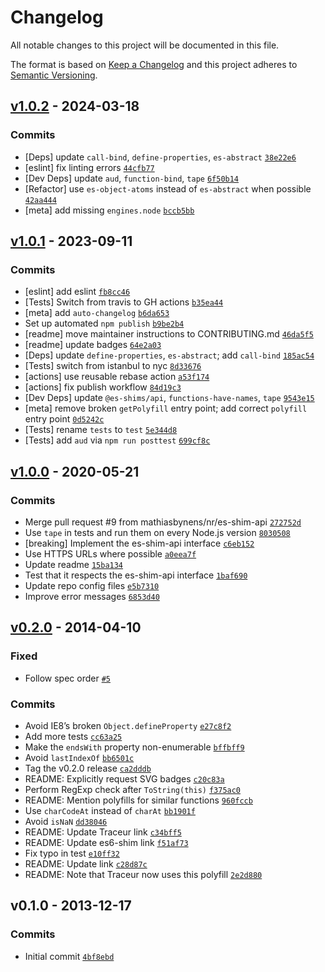 # Changelog

All notable changes to this project will be documented in this file.

The format is based on [Keep a Changelog](https://keepachangelog.com/en/1.0.0/)
and this project adheres to [Semantic Versioning](https://semver.org/spec/v2.0.0.html).

## [v1.0.2](https://github.com/mathiasbynens/String.prototype.endsWith/compare/v1.0.1...v1.0.2) - 2024-03-18

### Commits

- [Deps] update `call-bind`, `define-properties`, `es-abstract` [`38e22e6`](https://github.com/mathiasbynens/String.prototype.endsWith/commit/38e22e69450af8a3f4ffa4f50a836b78a6204ffc)
- [eslint] fix linting errors [`44cfb77`](https://github.com/mathiasbynens/String.prototype.endsWith/commit/44cfb77f14f5ad2e8be69d6eb41d90c510d07c09)
- [Dev Deps] update `aud`, `function-bind`, `tape` [`6f50b14`](https://github.com/mathiasbynens/String.prototype.endsWith/commit/6f50b145b90c2a7faee01a924c26e8b9b487fc7d)
- [Refactor] use `es-object-atoms` instead of `es-abstract` when possible [`42aa444`](https://github.com/mathiasbynens/String.prototype.endsWith/commit/42aa4443737685d4fd2229cef1ecd03f83e8018d)
- [meta] add missing `engines.node` [`bccb5bb`](https://github.com/mathiasbynens/String.prototype.endsWith/commit/bccb5bb26e7e5c1a874f5c2558af8d8f7b7ede7f)

## [v1.0.1](https://github.com/mathiasbynens/String.prototype.endsWith/compare/v1.0.0...v1.0.1) - 2023-09-11

### Commits

- [eslint] add eslint [`fb8cc46`](https://github.com/mathiasbynens/String.prototype.endsWith/commit/fb8cc4665fd53eb2c91bb9da9cb4571c5a61f949)
- [Tests] Switch from travis to GH actions [`b35ea44`](https://github.com/mathiasbynens/String.prototype.endsWith/commit/b35ea44919003637de2bc13ee9a44b0e1247ba81)
- [meta] add `auto-changelog` [`b6da653`](https://github.com/mathiasbynens/String.prototype.endsWith/commit/b6da653669763483e3653fe3c62f7f699c3df535)
- Set up automated `npm publish` [`b9be2b4`](https://github.com/mathiasbynens/String.prototype.endsWith/commit/b9be2b462ad6c125dbe0de55d8f1d53891bcd4d4)
- [readme] move maintainer instructions to CONTRIBUTING.md [`46da5f5`](https://github.com/mathiasbynens/String.prototype.endsWith/commit/46da5f56fc6cb50915cd90f5f50cabb22b2c4ade)
- [readme] update badges [`64e2a03`](https://github.com/mathiasbynens/String.prototype.endsWith/commit/64e2a035f9fc8b086e3f1320771fe2f8996a287d)
- [Deps] update `define-properties`, `es-abstract`; add `call-bind` [`185ac54`](https://github.com/mathiasbynens/String.prototype.endsWith/commit/185ac546e6cc4840b185f30fda48c9fd12fac313)
- [Tests] switch from istanbul to nyc [`8d33676`](https://github.com/mathiasbynens/String.prototype.endsWith/commit/8d336769e74e1083c9caa353b55a6610a01ef33c)
- [actions] use reusable rebase action [`a53f174`](https://github.com/mathiasbynens/String.prototype.endsWith/commit/a53f17412eacf0d6161efe3a2f87938c474c62df)
- [actions] fix publish workflow [`84d19c3`](https://github.com/mathiasbynens/String.prototype.endsWith/commit/84d19c3c019ed8b727ec8a337144a6e24cc9cec6)
- [Dev Deps] update `@es-shims/api`, `functions-have-names`, `tape` [`9543e15`](https://github.com/mathiasbynens/String.prototype.endsWith/commit/9543e15819960a7823ee8117ef13cd76bd652f29)
- [meta] remove broken `getPolyfill` entry point; add correct `polyfill` entry point [`0d5242c`](https://github.com/mathiasbynens/String.prototype.endsWith/commit/0d5242c56c72c0f28961eb859be107eca0ea2d80)
- [Tests] rename `tests` to `test` [`5e344d8`](https://github.com/mathiasbynens/String.prototype.endsWith/commit/5e344d8a15c9ca4c6bf5097bb0c3f0598390ea43)
- [Tests] add `aud` via `npm run posttest` [`699cf8c`](https://github.com/mathiasbynens/String.prototype.endsWith/commit/699cf8ce416bb8b3904a476e485129d1d7d242a5)

## [v1.0.0](https://github.com/mathiasbynens/String.prototype.endsWith/compare/v0.2.0...v1.0.0) - 2020-05-21

### Commits

- Merge pull request #9 from mathiasbynens/nr/es-shim-api [`272752d`](https://github.com/mathiasbynens/String.prototype.endsWith/commit/272752d0bd32884fb6acb9bcf5e05f2e46c8310b)
- Use `tape` in tests and run them on every Node.js version [`8030508`](https://github.com/mathiasbynens/String.prototype.endsWith/commit/8030508ea2fcebf20ec3c1b7f30cf525a3d26185)
- [breaking] Implement the es-shim-api interface [`c6eb152`](https://github.com/mathiasbynens/String.prototype.endsWith/commit/c6eb1525f9a405c72c3f63d7fb3453c7b10f2ad6)
- Use HTTPS URLs where possible [`a0eea7f`](https://github.com/mathiasbynens/String.prototype.endsWith/commit/a0eea7f368c6f3f00a1f7a53f01f8c05db325e12)
- Update readme [`15ba134`](https://github.com/mathiasbynens/String.prototype.endsWith/commit/15ba134cabae6af361afc60865abce6bbe6c2482)
- Test that it respects the es-shim-api interface [`1baf690`](https://github.com/mathiasbynens/String.prototype.endsWith/commit/1baf69037e3b852fcc238a4bda85884a0a99b136)
- Update repo config files [`e5b7310`](https://github.com/mathiasbynens/String.prototype.endsWith/commit/e5b73100fe51f680f0207fc77f7d22682e46cd8d)
- Improve error messages [`6853d40`](https://github.com/mathiasbynens/String.prototype.endsWith/commit/6853d40f69ed13350deb2cd3007eb508407f7665)

## [v0.2.0](https://github.com/mathiasbynens/String.prototype.endsWith/compare/v0.1.0...v0.2.0) - 2014-04-10

### Fixed

- Follow spec order [`#5`](https://github.com/mathiasbynens/String.prototype.endsWith/issues/5)

### Commits

- Avoid IE8’s broken `Object.defineProperty` [`e27c8f2`](https://github.com/mathiasbynens/String.prototype.endsWith/commit/e27c8f24a761e88792e5a850834e103cc01b5c3e)
- Add more tests [`cc63a25`](https://github.com/mathiasbynens/String.prototype.endsWith/commit/cc63a259d2d2814d28745ec6e543c8596879dbcd)
- Make the `endsWith` property non-enumerable [`bffbff9`](https://github.com/mathiasbynens/String.prototype.endsWith/commit/bffbff90911cabf88ff0541ad44205018b5e9ab8)
- Avoid `lastIndexOf` [`bb6501c`](https://github.com/mathiasbynens/String.prototype.endsWith/commit/bb6501c9fab6c2f380dc1a45a8efd024a0719bca)
- Tag the v0.2.0 release [`ca2dddb`](https://github.com/mathiasbynens/String.prototype.endsWith/commit/ca2dddb7e3a6f7fe8d996b02eec6ee908c958663)
- README: Explicitly request SVG badges [`c20c83a`](https://github.com/mathiasbynens/String.prototype.endsWith/commit/c20c83a5efadc594431de9ba4dcfb58786409007)
- Perform RegExp check after `ToString(this)` [`f375ac0`](https://github.com/mathiasbynens/String.prototype.endsWith/commit/f375ac092cc7f5e52b2f6216c9808c8f8e09de50)
- README: Mention polyfills for similar functions [`960fccb`](https://github.com/mathiasbynens/String.prototype.endsWith/commit/960fccb4d7139bd2361e8d91c74e7688074c5bb9)
- Use `charCodeAt` instead of `charAt` [`bb1901f`](https://github.com/mathiasbynens/String.prototype.endsWith/commit/bb1901f9173c5df8ca7444919cfbe18457ebfa3f)
- Avoid `isNaN` [`dd38046`](https://github.com/mathiasbynens/String.prototype.endsWith/commit/dd3804682838a24c10cb25371fc2b4a95f693d37)
- README: Update Traceur link [`c34bff5`](https://github.com/mathiasbynens/String.prototype.endsWith/commit/c34bff5eaecf484658ced6e291c08bf074975f23)
- README: Update es6-shim link [`f51af73`](https://github.com/mathiasbynens/String.prototype.endsWith/commit/f51af73a18afaef7b51264cb8cf81525d457c449)
- Fix typo in test [`e10ff32`](https://github.com/mathiasbynens/String.prototype.endsWith/commit/e10ff323b6a1b3489cfcd8776c3248a4db617ac4)
- README: Update link [`c28d87c`](https://github.com/mathiasbynens/String.prototype.endsWith/commit/c28d87cf41d32c27d52e1dc97cd02c3bf34199b4)
- README: Note that Traceur now uses this polyfill [`2e2d880`](https://github.com/mathiasbynens/String.prototype.endsWith/commit/2e2d880a24c42754937e5039ada1a9b938f2f16f)

## v0.1.0 - 2013-12-17

### Commits

- Initial commit [`4bf8ebd`](https://github.com/mathiasbynens/String.prototype.endsWith/commit/4bf8ebdbc0e77cb7be77ca69dc5b29c734ed7e12)
